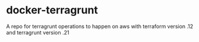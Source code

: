 # docker-terragrunt
A repo for terragrunt operations to happen on aws with terraform version .12 and terragrunt version .21
